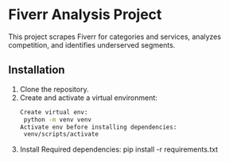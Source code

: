 # Fiverr Analysis Project
This project scrapes Fiverr for categories and services, analyzes competition, and identifies underserved segments.

## Installation
1. Clone the repository.
2. Create and activate a virtual environment:
   ```bash
   Create virtual env:
    python -m venv venv
   Activate env before installing dependencies:  
    venv/scripts/activate

3. Install Required dependencies:
    pip install -r requirements.txt

<!-- Usages will update soon -->
